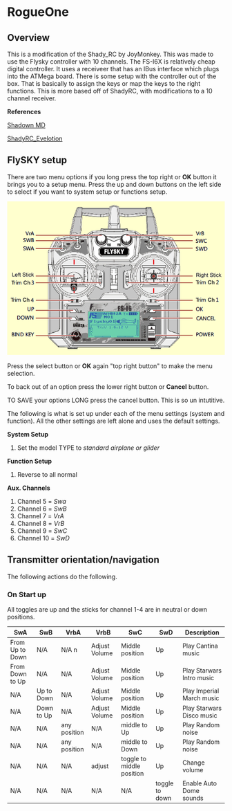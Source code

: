 # RogueOne

## Overview 
This is a modification of the Shady_RC by JoyMonkey. This was made to use the Flysky controller with 10 channels. The FS-I6X is relatively cheap digital controller. It uses a receiveer that has an IBus interface which plugs into the ATMega board. There is some setup with the controller out of the box. That is basically to assign the keys or map the keys to the right functions. This is more based off of ShadyRC, with modifications to a 10 channel receiver. 

**References** 

[Shadown MD](https://www.printed-droid.com/kb/shadow-md-droid-control-system/)

[ShadyRC_Evelotion](https://github.com/joymonkey/dEvolution/blob/master/sketches/ShadyRC_Evolution/ShadyRC_Evolution.ino)

## FlySKY setup
There are two menu options if you long press the top right or **OK** button it brings you to a setup menu. Press the up and down buttons on the left side to select if you want to system setup or functions setup.

![Flysky FSi6](images/FS-i6X.png)

Press the select button or **OK** again "top right button" to make the menu selection.

To back out of an option press the lower right button or **Cancel** button. 

TO SAVE your options LONG press the cancel button. This is so un intutitive. 

The following is what is set up under each of the menu settings (system and function). All the other settings are left alone and uses the default settings.

**System Setup** 
1. Set the model TYPE to *standard airplane or glider*

**Function Setup**
1. Reverse to all normal

**Aux. Channels**
1. Channel 5 = *Swa*
2. Channel 6 = *SwB*
3. Channel 7 = *VrA*
4. Channel 8 = *VrB*
5. Channel 9 = *SwC*
6. Channel 10 = *SwD*

## Transmitter orientation/navigation

The following actions do the following. 

### On Start up
All toggles are up and the sticks for channel 1-4 are in neutral or down positions.

| SwA | SwB | VrbA | VrbB | SwC | SwD | Description |
| ----|-----|------|------|-----|-----|-------------|
| From Up to Down| N/A   | N/A n | Adjust Volume | Middle position | Up | Play Cantina music|
| From Down to Up| N/A   | N/A  | Adjust Volume | Middle position | Up | Play Starwars Intro music|
| N/A | Up to Down  | N/A | Adjust Volume | Middle position | Up | Play Imperial March music|
| N/A | Down to Up  | N/A | Adjust Volume | Middle position | Up | Play Starwars Disco music|
| N/A | N/A   | any position | N/A | middle to Up | Up | Play Random noise|
| N/A | N/A   | any position | N/A | middle to Down | Up | Play Random noise|
| N/A | N/A   | N/A | adjust | toggle to middle position | Up | Change volume|
| N/A | N/A   | N/A | N/A | N/A | toggle to down | Enable Auto Dome sounds|

